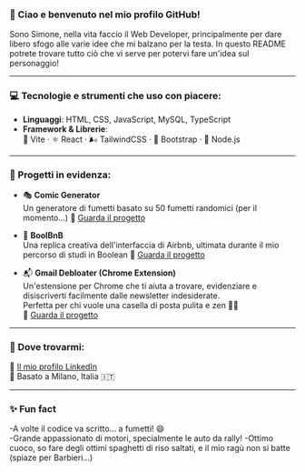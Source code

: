 ### 👋 Ciao e benvenuto nel mio profilo GitHub!

Sono Simone, nella vita faccio il Web Developer, principalmente per dare libero sfogo alle varie idee che mi balzano per la testa. In questo README potrete trovare tutto ciò che vi serve per potervi fare un'idea sul personaggio!

---

### 💻 Tecnologie e strumenti che uso con piacere:

- **Linguaggi**: HTML, CSS, JavaScript, MySQL, TypeScript
- **Framework & Librerie**:  
  🚀 Vite · ⚛️ React · 🌬️ TailwindCSS · 🎨 Bootstrap · 🌳 Node.js

---

### 🌟 Progetti in evidenza:

- 🎭 **Comic Generator**  
  Un generatore di fumetti basato su 50 fumetti randomici (per il momento...) 
  🔗 [Guarda il progetto](https://comic-generator-sand.vercel.app/)

- 🏡 **BoolBnB**  
  Una replica creativa dell'interfaccia di Airbnb, ultimata durante il mio percorso di studi in Boolean 
  🔗 [Guarda il progetto](https://github.com/RobertoFloris/react-bool-beb)

- 📬 **Gmail Debloater (Chrome Extension)**  
  Un'estensione per Chrome che ti aiuta a trovare, evidenziare e disiscriverti facilmente dalle newsletter indesiderate.  
  Perfetta per chi vuole una casella di posta pulita e zen 🧘‍♂️  
  🔗 [Guarda il progetto](https://github.com/SimoneZampieri/gmail-debloater)

---

### 🔗 Dove trovarmi:

📎 [Il mio profilo LinkedIn](https://www.linkedin.com/in/simone-zampieri-43103a331/)  
📍 Basato a Milano, Italia 🇮🇹

---

### ✨ Fun fact

-A volte il codice va scritto... a fumetti! 😄  
-Grande appassionato di motori, specialmente le auto da rally!
-Ottimo cuoco, so fare degli ottimi spaghetti di riso saltati, e il mio ragù non si batte (spiaze per Barbieri...)

